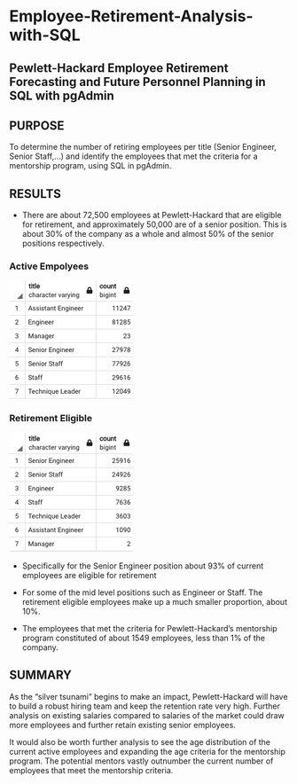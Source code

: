 # Employee-Retirement-Analysis-with-SQL
## Pewlett-Hackard Employee Retirement Forecasting and Future Personnel Planning in SQL with pgAdmin

## PURPOSE
To determine the number of retiring employees per title (Senior Engineer, Senior Staff,…)  and identify the employees that met the criteria for a mentorship program, using SQL in pgAdmin.

## RESULTS
- There are about 72,500 employees at Pewlett-Hackard that are eligible for retirement, and approximately 50,000 are of a senior position. This is about 30% of the company as a whole and almost 50% of the senior positions respectively.

### Active Empolyees
![This is an image](/active_employees.png) 

### Retirement Eligible
![This is an image](/retirement_demographics.png)

- Specifically for the Senior Engineer position about 93% of current employees are eligible for retirement

- For some of the mid level positions such as Engineer or Staff. The retirement eligible employees make up a much smaller proportion, about 10%.

- The employees that met the criteria for Pewlett-Hackard’s mentorship program constituted of about 1549 employees, less than 1% of the company.

## SUMMARY
As the “silver tsunami” begins to make an impact, Pewlett-Hackard will have to build a robust hiring team and keep the retention rate very high.  Further analysis on existing salaries compared to salaries of the market could draw more employees and further retain existing senior employees.

It would also be worth further analysis to see the age distribution of the current active employees and expanding the age criteria for the mentorship program. The potential mentors vastly outnumber the current number of employees that meet the mentorship criteria.

